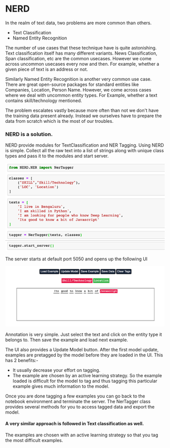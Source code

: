 # NERD

In the realm of text data, two problems are more common than others.
 - Text Classification
 - Named Entity Recognition
 
 The number of use cases that these technique have is quite astonishing. 
 Text classification itself has many different variants. News Classification, Span classification, etc are the common usecases.
 However we come across uncommon usecases every now and then. For example, whether a given piece of text is an address or not.
 
 Similarly Named Entity Recognition is another very common use case. There are great open-source packages for standard entities like Companies, Location, Person Name.
 However, we come across cases where we deal with uncommon entity types. For Example, whether a text contains skill/technology mentioned.
 
 The problem escalates vastly because more often than not we don't have the training data present already. Instead we ourselves have to prepare the data from scratch which is the most of our troubles.
 
 ### NERD is a solution.
 
 NERD provide modules for TextClassification and NER Tagging.
 Using NERD is simple. Collect all the raw text into a list of strings along with unique class types and pass it to the modules and start server.
 
 
 ![NER Code](assets/img/NERD_NER_EXAMPLE_CODE.png)
 
 The server starts at default port 5050 and opens up the following UI
 
 ![NER UI](assets/img/NERD_NER_WEB_UI.png)
 
 Annotation is very simple. Just select the text and click on the entity type it belongs to.
 Then save the example and load next example. 
 
 
 The UI also provides a Update Model button. After the first model update, examples are pretagged by the model before they are loaded in the UI.
 This has 2 benefits:-
 - It usually decrease your effort on tagging.
 - The example are chosen by an active learning strategy. So the example loaded is difficult for the model to tag and thus tagging this particular example gives much information to the model.
 
 
 Once you are done tagging a few examples you can go back to the notebook environment and terminate the server.
 The NerTagger class provides several methods for you to access tagged data and export the model.
 
 
 
 #### A very similar approach is followed in Text classification as well.
 The examples are chosen with an active learning strategy so that you tag the most difficult examples.